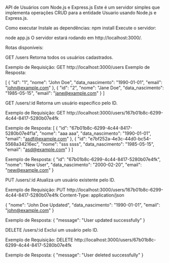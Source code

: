 API de Usuários com Node.js e Express.js
Este é um servidor simples que implementa operações CRUD para a entidade Usuario usando Node.js e Express.js.

Como executar
Instale as dependências:
npm install
Execute o servidor:

node app.js
O servidor estará rodando em http://localhost:3000/.

Rotas disponíveis:

GET /users
Retorna todos os usuários cadastrados.

Exemplo de Requisição:
GET http://localhost:3000/users
Exemplo de Resposta:

[
  {
    "id": "1",
    "nome": "John Doe",
    "data_nascimento": "1990-01-01",
    "email": "john@example.com"
  },
  {
    "id": "2",
    "nome": "Jane Doe",
    "data_nascimento": "1985-05-15",
    "email": "jane@example.com"
  }
]

GET /users/:id
Retorna um usuário específico pelo ID.

Exemplo de Requisição:
GET http://localhost:3000/users/167b01b8c-6299-4c44-8417-5280b07e4fk

Exemplo de Resposta:
[
  {
    "id": "67b01b8c-6299-4c44-8417-5280b07e4f1a",
    "nome": "aaa aaa",
    "data_nascimento": "1990-01-01",
    "email": "asdf@example.com"
  },
  {
    "id": "e7bf252a-4e3c-44d0-bc54-5568a34216ec",
    "nome": "sss ssss",
    "data_nascimento": "1985-05-15",
    "email": "asd@example.com"
  }
]

Exemplo de Resposta:
{
  "id": "67b01b8c-6299-4c44-8417-5280b07e4fk",
  "nome": "New User",
  "data_nascimento": "2000-02-20",
  "email": "new@example.com"
}

PUT /users/:id
Atualiza um usuário existente pelo ID.

Exemplo de Requisição:
PUT http://localhost:3000/users/167b01b8c-6299-4c44-8417-5280b07e4fk
Content-Type: application/json

{
  "nome": "John Doe Updated",
  "data_nascimento": "1990-01-01",
  "email": "john@example.com"
}

Exemplo de Resposta:
{
  "message": "User updated successfully"
}

DELETE /users/:id
Exclui um usuário pelo ID.

Exemplo de Requisição:
DELETE http://localhost:3000/users/67b01b8c-6299-4c44-8417-5280b07e4fk

Exemplo de Resposta:
{
  "message": "User deleted successfully"
}
